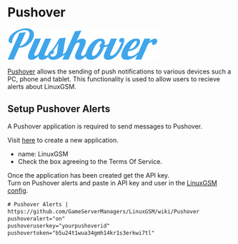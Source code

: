 # Pushover

![](../.gitbook/assets/pushover_logo.png)

[Pushover](https://pushover.net) allows the sending of push notifications to various devices such a PC, phone and tablet. This functionality is used to allow users to recieve alerts about LinuxGSM.

## Setup Pushover Alerts

A Pushover application is required to send messages to Pushover. 

Visit [here](https://pushover.net/apps/build) to create a new application.

* name: LinuxGSM
* Check the box agreeing to the Terms Of Service.

Once the application has been created get the API key.  
Turn on Pushover alerts and paste in API key and user in the [LinuxGSM config](../configuration/linuxgsm-config.md).

```text
# Pushover Alerts | https://github.com/GameServerManagers/LinuxGSM/wiki/Pushover
pushoveralert="on"
pushoveruserkey="yourpushoverid"
pushovertoken="b5u24t1wua34gmh14kr1s3erkwi7tl"
```

